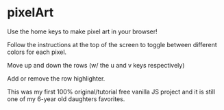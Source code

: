 # pixelArt

Use the home keys to make pixel art in your browser!

Follow the instructions at the top of the screen to toggle between different colors for each pixel.

Move up and down the rows (w/ the u and v keys respectively)

Add or remove the row highlighter.

This was my first 100% original/tutorial free vanilla JS project and it is still one of my 6-year old daughters favorites.
